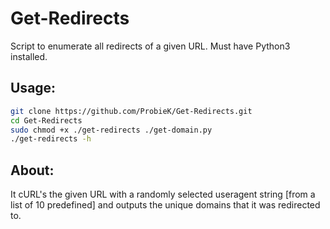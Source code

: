 # Get-Redirects
Script to enumerate all redirects of a given URL.
Must have Python3 installed.
## Usage:
```bash
git clone https://github.com/ProbieK/Get-Redirects.git
cd Get-Redirects
sudo chmod +x ./get-redirects ./get-domain.py
./get-redirects -h
```
## About:
It cURL's the given URL with a randomly selected useragent string [from a list of 10 predefined] and outputs the unique domains that it was redirected to.
